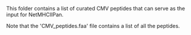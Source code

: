 This folder contains a list of curated CMV peptides that can serve as the input for NetMHCIIPan.

Note that the 'CMV_peptides.faa' file contains a list of all the peptides.
